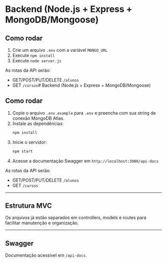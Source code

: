 # Backend (Node.js + Express + MongoDB/Mongoose)

## Como rodar

1. Crie um arquivo `.env` com a variável `MONGO_URL`
2. Execute `npm install`
3. Execute `node server.js`

As rotas da API serão:
- GET/POST/PUT/DELETE `/alunos`
- GET `/cursos`# Backend (Node.js + Express + MongoDB/Mongoose)

## Como rodar

1. Copie o arquivo `.env.example` para `.env` e preencha com sua string de conexão MongoDB Atlas.
2. Instale as dependências:
   ```bash
   npm install
   ```
3. Inicie o servidor:
   ```bash
   npm start
   ```
4. Acesse a documentação Swagger em `http://localhost:3000/api-docs`

As rotas da API serão:
- GET/POST/PUT/DELETE `/alunos`
- GET `/cursos`

---
## Estrutura MVC
Os arquivos já estão separados em controllers, models e routes para facilitar manutenção e organização.

---
## Swagger
Documentação acessível em `/api-docs`.